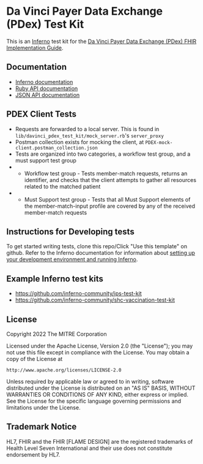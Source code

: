# Da Vinci Payer Data Exchange (PDex) Test Kit

This is an [Inferno](https://github.com/inferno-community/inferno-core) 
test kit for the [Da Vinci Payer Data Exchange (PDex) FHIR
Implementation Guide](https://hl7.org/fhir/us/davinci-pdex/).

## Documentation
- [Inferno documentation](https://inferno-framework.github.io/inferno-core/)
- [Ruby API documentation](https://inferno-framework.github.io/inferno-core/docs)
- [JSON API documentation](https://inferno-framework.github.io/inferno-core/api-docs)

## PDEX Client Tests
- Requests are forwarded to a local server.  This is found in `lib/davinci_pdex_test_kit/mock_server.rb`'s
 `server_proxy`
- Postman collection exists for mocking the client, at `PDEX-mock-client.postman_collection.json`
- Tests are organized into two categories, a workflow test group, and a must support test group
- - Workflow test group - Tests member-match requests, returns an identifier, and checks that the client attempts to gather all resources related to the matched patient
- - Must Support test group - Tests that all Must Support elements of the member-match-input profile are covered by any of the received member-match requests

## Instructions for Developing tests

To get started writing tests, clone this repo/Click "Use this template" on
github. Refer to the Inferno documentation for information about [setting up
your development environment and running
Inferno](https://inferno-framework.github.io/inferno-core/getting-started.html#getting-started-for-inferno-test-writers).

## Example Inferno test kits

- https://github.com/inferno-community/ips-test-kit
- https://github.com/inferno-community/shc-vaccination-test-kit

## License
Copyright 2022 The MITRE Corporation

Licensed under the Apache License, Version 2.0 (the "License"); you may not use
this file except in compliance with the License. You may obtain a copy of the
License at
```
http://www.apache.org/licenses/LICENSE-2.0
```
Unless required by applicable law or agreed to in writing, software distributed
under the License is distributed on an "AS IS" BASIS, WITHOUT WARRANTIES OR
CONDITIONS OF ANY KIND, either express or implied. See the License for the
specific language governing permissions and limitations under the License.

## Trademark Notice

HL7, FHIR and the FHIR [FLAME DESIGN] are the registered trademarks of Health
Level Seven International and their use does not constitute endorsement by HL7.
